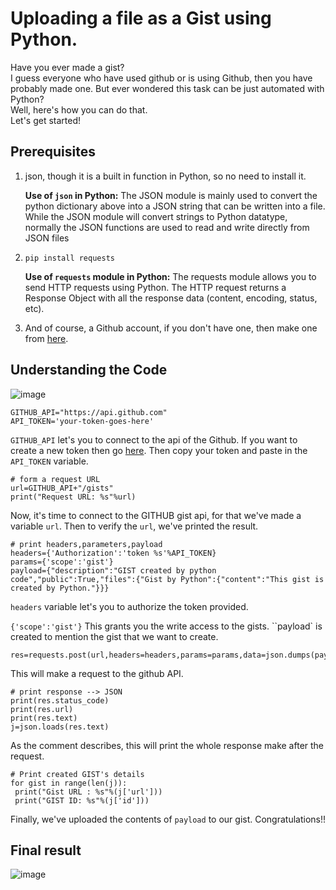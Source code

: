# Uploading a file as a Gist using Python.

Have you ever made a gist?  
I guess everyone who have used github or is using Github, then you have probably made one. But ever wondered this task can be just automated with Python?  
Well, here's how you can do that.  
Let's get started!

## Prerequisites

1. json, though it is a built in function in Python, so no need to install it.

   **Use of `json` in Python:** The JSON module is mainly used to convert the python dictionary above into a JSON string that can be written into a file. While the JSON module will convert strings to Python datatype, normally the JSON functions are used to read and write directly from JSON files

2. `pip install requests`

   **Use of `requests` module in Python:** The requests module allows you to send HTTP requests using Python. The HTTP request returns a Response Object with all the response data (content, encoding, status, etc).

3. And of course, a Github account, if you don't have one, then make one from [here](https://github.com).

## Understanding the Code

![image](https://snipboard.io/J9HBt5.jpg)

```
GITHUB_API="https://api.github.com"
API_TOKEN='your-token-goes-here'
```

`GITHUB_API` let's you to connect to the api of the Github.
If you want to create a new token then go [here](https://github.com/settings/tokens). Then copy your token and paste in the `API_TOKEN` variable.

```
# form a request URL
url=GITHUB_API+"/gists"
print("Request URL: %s"%url)
```

Now, it's time to connect to the GITHUB gist api, for that we've made a variable `url`. Then to verify the `url`, we've printed the result.

```
# print headers,parameters,payload
headers={'Authorization':'token %s'%API_TOKEN}
params={'scope':'gist'}
payload={"description":"GIST created by python code","public":True,"files":{"Gist by Python":{"content":"This gist is created by Python."}}}
```

`headers` variable let's you to authorize the token provided.

`{'scope':'gist'}` This grants you the write access to the gists.
``payload` is created to mention the gist that we want to create.

```
res=requests.post(url,headers=headers,params=params,data=json.dumps(payload))
```

This will make a request to the github API.

```
# print response --> JSON
print(res.status_code)
print(res.url)
print(res.text)
j=json.loads(res.text)
```

As the comment describes, this will print the whole response make after the request.

```
# Print created GIST's details
for gist in range(len(j)):
 print("Gist URL : %s"%(j['url']))
 print("GIST ID: %s"%(j['id']))
```

Finally, we've uploaded the contents of `payload` to our gist. Congratulations!!

## Final result

![image](https://snipboard.io/5TD0vw.jpg)
